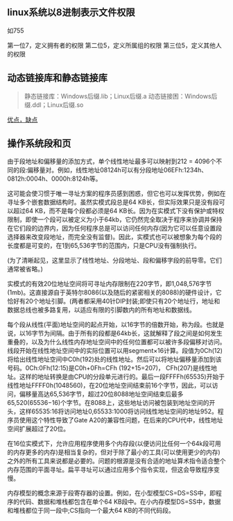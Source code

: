 ## linux系统以8进制表示文件权限

如755

第一位7，定义拥有者的权限 第二位5，定义所属组的权限 第三位5，定义其他人的权限

## 动态链接库和静态链接库

> 静态链接库：Windows后缀.lib；Linux后缀.a
> 动态链接困：Windows后缀.ddl；Linux后缀.so

[优点，缺点](https://blog.csdn.net/weixin_39911617/article/details/125495341)


## 操作系统段和页
由于段地址和偏移量的添加方式，单个线性地址最多可以映射到212 = 4096个不同的段:偏移量对。例如，线性地址08124h可以有分段地址06EFh:1234h、0812h:0004h、0000h:8124h等。

这可能会使习惯于唯一寻址方案的程序员感到困惑，但它也可以发挥优势，例如在寻址多个嵌套数据结构时。虽然实模式段总是64 KB长，但实际效果只是没有段可以超过64 KB，而不是每个段都必须是64 KB长。因为在实模式下没有保护或特权限制，即使一个段可以被定义为小于64kb，它仍然完全取决于程序来协调并保持在它们段的边界内，因为任何程序总是可以访问任何内存(因为它可以任意设置段选择器来改变段地址，而完全没有监督)。因此，实模式也可以被想象为每个段的长度都是可变的，在1到65,536字节的范围内，只是CPU没有强制执行。

(为了清晰起见，这里显示了线性地址、分段地址、段和偏移字段的前导零。它们通常被省略。)

实模式的有效20位地址空间将可寻址内存限制在220字节，即1,048,576字节(1mb)。这直接源自于英特尔8086(以及随后的紧密相关的8088)的硬件设计，它恰好有20个地址引脚。(两者都采用40针DIP封装;即使只有20个地址行，地址和数据总线也被多路复用，以适应有限的引脚数内的所有地址和数据线。

每个段从线性(平面)地址空间的起点开始，以16字节的倍数开始，称为段。也就是说，以16字节为间隔。由于所有的段都是64kb长，这就解释了段之间是如何发生重叠的，以及为什么线性内存地址空间中的任何位置都可以被许多段偏移对访问。线段开始在线性地址空间中的实际位置可以用segment×16计算。段值为0Ch(12)将给出线性地址空间中C0h(192)处的线性地址。然后可以将地址偏移量添加到该号码。0Ch:0Fh(12:15)是C0h+0Fh=CFh (192+15=207)， CFh(207)是线性地址。这样的地址转换是由CPU的分段单元进行的。最后一段FFFFh(65535)开始于线性地址FFFF0h(1048560)，在20位地址空间结束前16个字节，因此，可以访问，偏移量高达65,536字节，超过20位8088地址空间结束后最多65,520(65536−16)个字节。在8088上，这些地址访问被包装到地址空间的开头，这样65535:16将访问地址0,65533:1000将访问线性地址空间的地址952。程序员使用这个特性导致了Gate A20的兼容性问题，在后来的CPU代中，线性地址空间扩展超过了20位。

在16位实模式下，允许应用程序使用多个内存段(以便访问比任何一个64k段可用的内存更多的内存)是相当复杂的，但对于除了最小的工具(可以使用更少的内存)之外的所有工具来说都是必要的。问题的根源是没有合适的地址算术指令适合整个内存范围的平面寻址。扁平寻址可以通过应用多个指令实现，但这会导致程序变慢。

内存模型的概念来源于段寄存器的设置。例如，在小型模型CS=DS=SS中，即程序的代码、数据和堆栈都包含在单个64 KB段中。在小内存模型DS=SS中，数据和堆栈都位于同一段中;CS指向一个最大64 KB的不同代码段。

 